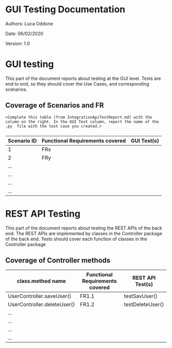 # GUI  Testing Documentation 

Authors: Luca Oddone

Date: 06/02/2020

Version: 1.0

# GUI testing

This part of the document reports about testing at the GUI level. Tests are end to end, so they should cover the Use Cases, and corresponding scenarios.

## Coverage of Scenarios and FR

```
<Complete this table (from IntegrationApiTestReport.md) with the column on the right. In the GUI Test column, report the name of the .py  file with the test case you created.>
```

### 

| Scenario ID | Functional Requirements covered | GUI Test(s) |
| ----------- | ------------------------------- | ----------- | 
| 1           | FRx                             |             |             
| 2           | FRy                             |             |             
| ...         |                                 |             |         
| ...         |                                 |             |             
| ...         |                                 |             |             
| ...         |                                 |             |             


# REST  API  Testing

This part of the document reports about testing the REST APIs of the back end. The REST APIs are implemented by classes in the Controller package of the back end. 
Tests should cover each function of classes in the Controller package

## Coverage of Controller methods


<Report in this table the test cases defined to cover all methods in Controller classes >

| class.method name | Functional Requirements covered |REST  API Test(s) | 
| ----------- | ------------------------------- | -----------            | 
| UserController.saveUser()            | FR1.1  | testSavUser()          |     
| UserController.deleteUser()          | FR1.2  |  testDeleteUser()       |             
| ...         |                                 |             |             
| ...         |                                 |             |             
| ...         |                                 |             |             
| ...         |                                 |             |             
